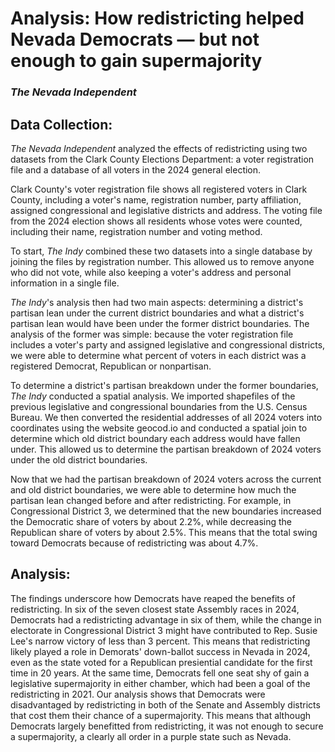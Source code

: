 # Analysis: How redistricting helped Nevada Democrats — but not enough to gain supermajority
### _The Nevada Independent_

## Data Collection:

_The Nevada Independent_ analyzed the effects of redistricting using two datasets from the Clark County Elections Department: a voter registration file and a database of all voters in the 2024 general election.

Clark County's voter registration file shows all registered voters in Clark County, including a voter's name, registration number, party affiliation, assigned congressional and legislative districts and address. The voting file from the 2024 election shows all residents whose votes were counted, including their name, registration number and voting method.

To start, _The Indy_ combined these two datasets into a single database by joining the files by registration number. This allowed us to remove anyone who did not vote, while also keeping a voter's address and personal information in a single file.

_The Indy_'s analysis then had two main aspects: determining a district's partisan lean under the current district boundaries and what a district's partisan lean would have been under the former district boundaries. The analysis of the former was simple: because the voter registration file includes a voter's party and assigned legislative and congressional districts, we were able to determine what percent of voters in each district was a registered Democrat, Republican or nonpartisan.

To determine a district's partisan breakdown under the former boundaries, _The Indy_ conducted a spatial analysis. We imported shapefiles of the previous legislative and congressional boundaries from the U.S. Census Bureau. We then converted the residential addresses of all 2024 voters into coordinates using the website geocod.io and conducted a spatial join to determine which old district boundary each address would have fallen under. This allowed us to determine the partisan breakdown of 2024 voters under the old district boundaries.

Now that we had the partisan breakdown of 2024 voters across the current and old district boundaries, we were able to determine how much the partisan lean changed before and after redistricting. For example, in Congressional District 3, we determined that the new boundaries increased the Democratic share of voters by about 2.2%, while decreasing the Republican share of voters by about 2.5%. This means that the total swing toward Democrats because of redistricting was about 4.7%.

## Analysis:

The findings underscore how Democrats have reaped the benefits of redistricting. In six of the seven closest state Assembly races in 2024, Democrats had a redistricting advantage in six of them, while the change in electorate in Congressional District 3 might have contributed to Rep. Susie Lee's narrow victory of less than 3 percent. This means that redistricting likely played a role in Demorats' down-ballot success in Nevada in 2024, even as the state voted for a Republican presiential candidate for the first time in 20 years. At the same time, Democrats fell one seat shy of gain a legislative supermajority in either chamber, which had been a goal of the redistricting in 2021. Our analysis shows that Democrats were disadvantaged by redistricting in both of the Senate and Assembly districts that cost them their chance of a supermajority. This means that although Democrats largely benefitted from redistricting, it was not enough to secure a supermajority, a clearly all order in a purple state such as Nevada.
